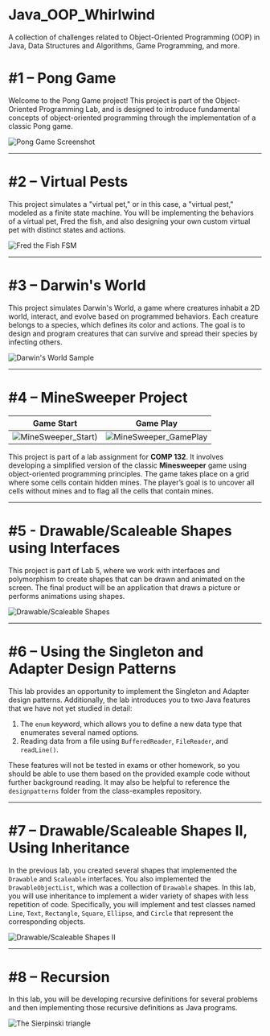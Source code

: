 # Java_OOP_Whirlwind

A collection of challenges related to Object-Oriented Programming (OOP) in Java, Data Structures and Algorithms, Game Programming, and more.

# #1 – Pong Game

Welcome to the Pong Game project! This project is part of the Object-Oriented Programming Lab, and is designed to introduce fundamental concepts of object-oriented programming through the implementation of a classic Pong game.

![Pong Game Screenshot](Pong_Game/img/image.png)

---

# #2 – Virtual Pests

This project simulates a "virtual pet," or in this case, a "virtual pest," modeled as a finite state machine. You will be implementing the behaviors of a virtual pet, Fred the fish, and also designing your own custom virtual pet with distinct states and actions.

![Fred the Fish FSM](Virtual_Pests/img/image.png)

---

# #3 – Darwin's World

This project simulates Darwin's World, a game where creatures inhabit a 2D world, interact, and evolve based on programmed behaviors. Each creature belongs to a species, which defines its color and actions. The goal is to design and program creatures that can survive and spread their species by infecting others.

![Darwin's World Sample](lab03-annepham1512/img/image.png)

---

# #4 – MineSweeper Project

Game Start             |  Game Play
:-------------------------:|:-------------------------:
![MineSweeper_Start)](lab04-annepham1512/img/image.png)  |  ![MineSweeper_GamePlay](lab04-annepham1512/img/image_2.png)

This project is part of a lab assignment for **COMP 132**. It involves developing a simplified version of the classic **Minesweeper** game using object-oriented programming principles. The game takes place on a grid where some cells contain hidden mines. The player’s goal is to uncover all cells without mines and to flag all the cells that contain mines.

---

# #5 - Drawable/Scaleable Shapes using Interfaces

This project is part of Lab 5, where we work with interfaces and polymorphism to create shapes that can be drawn and animated on the screen. The final product will be an application that draws a picture or performs animations using shapes.

![Drawable/Scaleable Shapes](lab05-annepham1512/img/image.png)

---

# #6 – Using the Singleton and Adapter Design Patterns

This lab provides an opportunity to implement the Singleton and Adapter design patterns. Additionally, the lab introduces you to two Java features that we have not yet studied in detail:
1. The `enum` keyword, which allows you to define a new data type that enumerates several named options.
2. Reading data from a file using `BufferedReader`, `FileReader`, and `readLine()`.

These features will not be tested in exams or other homework, so you should be able to use them based on the provided example code without further background reading. It may also be helpful to reference the `designpatterns` folder from the class-examples repository.

---

# #7 – Drawable/Scaleable Shapes II, Using Inheritance

In the previous lab, you created several shapes that implemented the `Drawable` and `Scaleable` interfaces. You also implemented the `DrawableObjectList`, which was a collection of `Drawable` shapes. In this lab, you will use inheritance to implement a wider variety of shapes with less repetition of code. Specifically, you will implement and test classes named `Line`, `Text`, `Rectangle`, `Square`, `Ellipse`, and `Circle` that represent the corresponding objects.

![Drawable/Scaleable Shapes II](lab-07-annepham1512/img/image.png)

---

# #8 – Recursion

In this lab, you will be developing recursive definitions for several problems and then implementing those recursive definitions as Java programs.

![The Sierpinski triangle](lab-08-annepham1512/img/image.png)